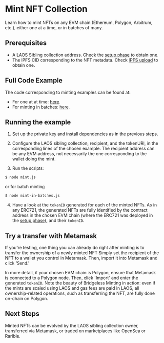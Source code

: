 # Mint NFT Collection

Learn how to mint NFTs on any EVM chain (Ethereum, Polygon, Arbitrum, etc.), either one at a time, or in batches of many.

## Prerequisites

- A LAOS Sibling collection address. Check the [setup phase](/how-to-without-api/collection-setup.md) to obtain one.
- The IPFS CID corresponding to the NFT metadata. Check [IPFS upload](/how-to-without-api/collection-setup.md) to obtain one.

## Full Code Example

The code corresponding to minting examples can be found at:
- For one at at time: [here](https://github.com/freeverseio/laos-examples/blob/main/mint.js).
- For minting in batches: [here](https://github.com/freeverseio/laos-examples/blob/main/mint-in-batches.js).

## Running the example

1. Set up the private key and install dependencies as in the previous steps.

2. Configure the LAOS sibling collection, recipient, and the tokenURI, in the corresponding lines of the chosen example.
The recipient address can be any EVM address, not necessarily the one corresponding to the wallet doing the mint.

3. Run the scripts:

```bash
$ node mint.js
```
or for batch minting
```bash
$ node mint-in-batches.js
```

4. Have a look at the `tokenID` generated for each of the minted NFTs. As in any ERC721, the generated NFTs are fully identified by the contract address in the chosen EVM
chain (where the ERC721 was deployed in the [setup phase](/how-to-without-api/collection-setup.md)), and their `tokenID`.


## Try a transfer with Metamask

If you're testing, one thing you can already do right after minting is to transfer the ownership of a newly minted NFT
Simply set the recipient of the NFT to a wallet you control in Metamask. Then, import it into Metamask and click 'Send.'

In more detail, if your chosen EVM chain is Polygon, ensure that Metamask is connected to a Polygon node. Then, click 'Import' and enter the generated `tokenID`.
Note the beauty of Bridgeless Minting in action: even if the mints are scaled using LAOS and gas fees are paid in LAOS, all ownership-related
operations, such as transferring the NFT, are fully done on-chain on Polygon.


## Next Steps

Minted NFTs can be evolved by the LAOS sibling collection owner, transferred via Metamask, or traded on marketplaces like OpenSea or Rarible.
